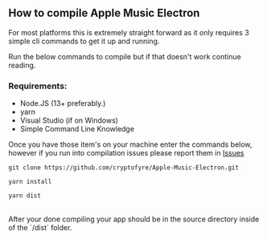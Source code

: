 ## How to compile Apple Music Electron
For most platforms this is extremely straight forward as it only requires 3 simple cli commands to get it up and running.

Run the below commands to compile but if that doesn't work continue reading.

### Requirements:
* Node.JS (13+ preferably.)
* yarn
* Visual Studio (if on Windows)
* Simple Command Line Knowledge

Once you have those item's on your machine enter the commands below, however if you run into compilation issues please report them in [Issues](https://github.com/cryptofyre/Apple-Music-Electron/issues)
<br />



```
git clone https://github.com/cryptofyre/Apple-Music-Electron.git

yarn install

yarn dist
```
<br />
After your done compiling your app should be in the source directory inside of the `/dist` folder.
